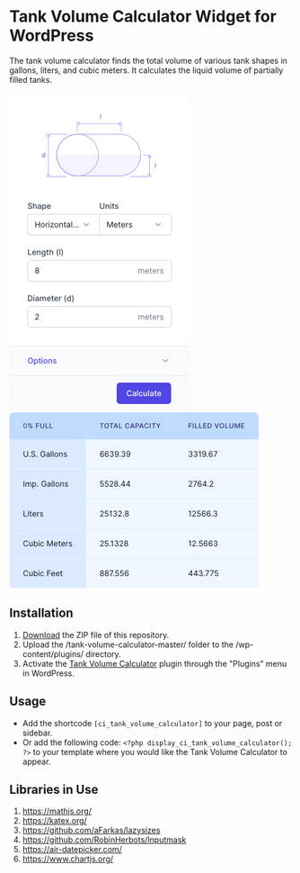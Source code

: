 # Tank Volume Calculator Widget for WordPress

The tank volume calculator finds the total volume of various tank shapes in gallons, liters, and cubic meters. It calculates the liquid volume of partially filled tanks.

![Tank Volume Calculator Input Form](/assets/images/screenshot-1.png "Tank Volume Calculator Input Form")
![Tank Volume Calculator Calculation Results](/assets/images/screenshot-2.png "Tank Volume Calculator Calculation Results")

## Installation

1. [Download](https://github.com/pub-calculator-io/tank-volume-calculator/archive/refs/heads/master.zip) the ZIP file of this repository.
2. Upload the /tank-volume-calculator-master/ folder to the /wp-content/plugins/ directory.
3. Activate the [Tank Volume Calculator](https://www.calculator.io/tank-volume-calculator/ "Tank Volume Calculator Homepage") plugin through the "Plugins" menu in WordPress.

## Usage
* Add the shortcode `[ci_tank_volume_calculator]` to your page, post or sidebar.
* Or add the following code: `<?php display_ci_tank_volume_calculator(); ?>` to your template where you would like the Tank Volume Calculator to appear.

## Libraries in Use
1. https://mathjs.org/
2. https://katex.org/
3. https://github.com/aFarkas/lazysizes
4. https://github.com/RobinHerbots/Inputmask
5. https://air-datepicker.com/
6. https://www.chartjs.org/
